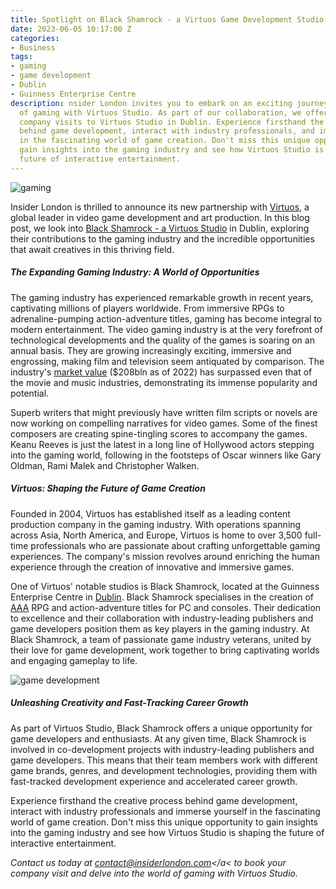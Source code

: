 ```yaml
---
title: Spotlight on Black Shamrock - a Virtuos Game Development Studio in Dublin
date: 2023-06-05 10:17:00 Z
categories:
- Business
tags:
- gaming
- game development
- Dublin
- Guinness Enterprise Centre
description: nsider London invites you to embark on an exciting journey into the world
  of gaming with Virtuos Studio. As part of our collaboration, we offer exclusive
  company visits to Virtuos Studio in Dublin. Experience firsthand the creative process
  behind game development, interact with industry professionals, and immerse yourself
  in the fascinating world of game creation. Don't miss this unique opportunity to
  gain insights into the gaming industry and see how Virtuos Studio is shaping the
  future of interactive entertainment.
---
```


![gaming](/uploads/AdobeStock_130277488_gaming_resized.jpg)

Insider London is thrilled to announce its new partnership with [Virtuos](https://www.virtuosgames.com), a global leader in video game development and art production. In this blog post, we look into [Black Shamrock - a Virtuos Studio](https://www.black-shamrock.com/) in Dublin, exploring their contributions to the gaming industry and the incredible opportunities that await creatives in this thriving field.

##### The Expanding Gaming Industry: A World of Opportunities

The gaming industry has experienced remarkable growth in recent years, captivating millions of players worldwide. From immersive RPGs to adrenaline-pumping action-adventure titles, gaming has become integral to modern entertainment. The video gaming industry is at the very forefront of technological developments and the quality of the games is soaring on an annual basis. They are growing increasingly exciting, immersive and engrossing, making film and television seem antiquated by comparison. The industry's [market value](https://www.statista.com/topics/1680/gaming/#topicOverview) ($208bln as of 2022) has surpassed even that of the movie and music industries, demonstrating its immense popularity and potential.
 
Superb writers that might previously have written film scripts or novels are now working on compelling narratives for video games. Some of the finest composers are creating spine-tingling scores to accompany the games. Keanu Reeves is just the latest in a long line of Hollywood actors stepping into the gaming world, following in the footsteps of Oscar winners like Gary Oldman, Rami Malek and Christopher Walken.


##### Virtuos: Shaping the Future of Game Creation

Founded in 2004, Virtuos has established itself as a leading content production company in the gaming industry. With operations spanning across Asia, North America, and Europe, Virtuos is home to over 3,500 full-time professionals who are passionate about crafting unforgettable gaming experiences. The company's mission revolves around enriching the human experience through the creation of innovative and immersive games.

One of Virtuos' notable studios is Black Shamrock, located at the Guinness Enterprise Centre in [Dublin](https://www.insiderlondon.com/blog/dublin-the-emerging-global-tech-hub/). Black Shamrock specialises in the creation of [AAA](https://www.trustedreviews.com/explainer/what-are-aaa-games-4259739) RPG and action-adventure titles for PC and consoles. Their dedication to excellence and their collaboration with industry-leading publishers and game developers position them as key players in the gaming industry. At Black Shamrock, a team of passionate game industry veterans, united by their love for game development, work together to bring captivating worlds and engaging gameplay to life.

![game development](/uploads/AdobeStock_449135689_gamin2_resized.jpg)

##### Unleashing Creativity and Fast-Tracking Career Growth

As part of Virtuos Studio, Black Shamrock offers a unique opportunity for game developers and enthusiasts. At any given time, Black Shamrock is involved in co-development projects with industry-leading publishers and game developers. This means that their team members work with different game brands, genres, and development technologies, providing them with fast-tracked development experience and accelerated career growth.

Experience firsthand the creative process behind game development, interact with industry professionals and immerse yourself in the fascinating world of game creation. Don't miss this unique opportunity to gain insights into the gaming industry and see how Virtuos Studio is shaping the future of interactive entertainment. 

*Contact us today at <a href="mailto:contact@insiderlondon.com">contact@insiderlondon.com</a< to book your company visit and delve into the world of gaming with Virtuos Studio.*
